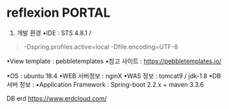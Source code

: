 # reflexion PORTAL


 1. 개발 환경
 •IDE : STS 4.8.1 / 
 > -Dspring.profiles.active=local -Dfile.encoding=UTF-8

•View template : pebbletemplates
•참고 사이트 : https://pebbletemplates.io/

•OS : ubuntu 18.4
•WEB 서버정보 : nginX 
•WAS 정보 : tomcat9 / jdk-1.8
•DB 서버 정보 :
•Application Framework : Spring-boot 2.2.x + maven 3.3.6

   
DB erd
https://www.erdcloud.com/